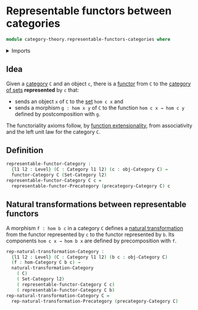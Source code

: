 # Representable functors between categories

```agda
module category-theory.representable-functors-categories where
```

<details><summary>Imports</summary>

```agda
open import category-theory.categories
open import category-theory.functors-categories
open import category-theory.natural-transformations-categories
open import category-theory.representable-functors-precategories

open import foundation.category-of-sets
open import foundation.dependent-pair-types
open import foundation.function-extensionality
open import foundation.homotopies
open import foundation.universe-levels
```

</details>

## Idea

Given a [category](category-theory.categories.md) `C` and an object `c`, there
is a [functor](category-theory.functors-categories.md) from `C` to the
[category of sets](foundation.category-of-sets.md) **represented** by `c` that:

- sends an object `x` of `C` to the [set](foundation-core.sets.md) `hom c x` and
- sends a morphism `g : hom x y` of `C` to the function `hom c x → hom c y`
  defined by postcomposition with `g`.

The functoriality axioms follow, by
[function extensionality](foundation.function-extensionality.md), from
associativity and the left unit law for the category `C`.

## Definition

```agda
representable-functor-Category :
  {l1 l2 : Level} (C : Category l1 l2) (c : obj-Category C) →
  functor-Category C (Set-Category l2)
representable-functor-Category C c =
  representable-functor-Precategory (precategory-Category C) c
```

## Natural transformations between representable functors

A morphism `f : hom b c` in a category `C` defines a
[natural transformation](category-theory.natural-transformations-categories.md)
from the functor represented by `c` to the functor represented by `b`. Its
components `hom c x → hom b x` are defined by precomposition with `f`.

```agda
rep-natural-transformation-Category :
  {l1 l2 : Level} (C : Category l1 l2) (b c : obj-Category C)
  (f : hom-Category C b c) →
  natural-transformation-Category
    ( C)
    ( Set-Category l2)
    ( representable-functor-Category C c)
    ( representable-functor-Category C b)
rep-natural-transformation-Category C =
  rep-natural-transformation-Precategory (precategory-Category C)
```
